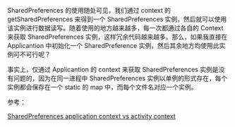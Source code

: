 SharedPreferences 的使用随处可见，我们通过 context 的 getSharedPreferences  来得到一个 SharedPreferences 实例，然后就可以使用该实例进行数据读写。随着使用的地方越来越多，每一次都通过各自的 Context 来获取 SharedPreferences 实例，这样冗余代码越来越多。那么，如果我直接在 Applicantion 中初始化一个 SharedPreference 实例，然后其余地方均使用此实例可不可行呢？

事实上，仅通过 Applicantion 的 context 来获取 SharedPreferences 实例是没有问题的，因为在同一进程中 SharedPreferences 实例以单例的形式存在，每个实例都会保存在一个 static 的 map 中，而每个文件名对应一个实例。











参考：

[SharedPreferences application context vs activity context](https://stackoverflow.com/questions/11567134/sharedpreferences-application-context-vs-activity-context)